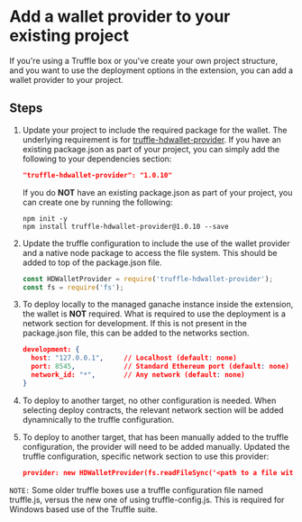 # Add a wallet provider to your existing project

If you're using a Truffle box or you've create your own project structure, and you want to use the
deployment options in the extension, you can add a wallet provider to your project.

## Steps

1. Update your project to include the required package for the wallet. The underlying requirement is for [truffle-hdwallet-provider](https://github.com/trufflesuite/truffle-hdwallet-provider).
   If you have an existing package.json as part of your project, you can simply add the following to your dependencies section:

   ```json
   "truffle-hdwallet-provider": "1.0.10"
   ```

   If you do **NOT** have an existing package.json as part of your project, you can create one by running the following:

   ```shell
   npm init -y
   npm install truffle-hdwallet-provider@1.0.10 --save
   ```

2. Update the truffle configuration to include the use of the wallet provider and a native node package to access the file system. This should be added to top of the package.json file.

   ```javascript
   const HDWalletProvider = require('truffle-hdwallet-provider');
   const fs = require('fs');
   ```

3. To deploy locally to the managed ganache instance inside the extension, the wallet is **NOT** required. What is required to use the deployment is a network section for development. If this is not present in the package.json file, this can be added to the networks section.

   ```json
   development: {
     host: "127.0.0.1",     // Localhost (default: none)
     port: 8545,            // Standard Ethereum port (default: none)
     network_id: "*",       // Any network (default: none)
   }
   ```

4. To deploy to another target, no other configuration is needed. When selecting deploy contracts, the relevant network section will be added dynamnically to the truffle configuration.

5. To deploy to another target, that has been manually added to the truffle configuration, the provider will need to be added manually. Updated the truffle configuration, specific network section to use this provider:

   ```json
   provider: new HDWalletProvider(fs.readFileSync('<path to a file with a 12 work mnemonic', 'utf-8'), "<uri to rpc endpoint>")
   ```

`NOTE:` Some older truffle boxes use a truffle configuration file named truffle.js, versus the new one of using truffle-config.js. This is required for Windows based use of the Truffle suite.
